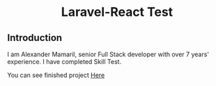 <h1 align="center">Laravel-React Test</h1>

## Introduction

I am Alexander Mamaril, senior Full Stack developer with over 7 years' experience. I have completed Skill Test.

You can see finished project [Here](https://github.com/ksmks0921/Assessment-Innosripta-Full)
